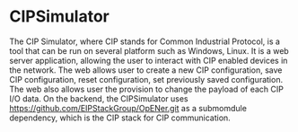 # CIPSimulator
The CIP Simulator, where CIP stands for Common Industrial Protocol, is a tool that can be run on several platform such as Windows, Linux.
It is a web server application, allowing the user to interact with CIP enabled devices in the network.
The web allows user to create a new CIP configuration, save CIP configuration, reset configuration, set previously saved configuration.
The web also allows user the provision to change the payload of each CIP I/O data.
On the backend, the CIPSimulator uses https://github.com/EIPStackGroup/OpENer.git as a submomdule dependency, which is the CIP stack for CIP communication.
